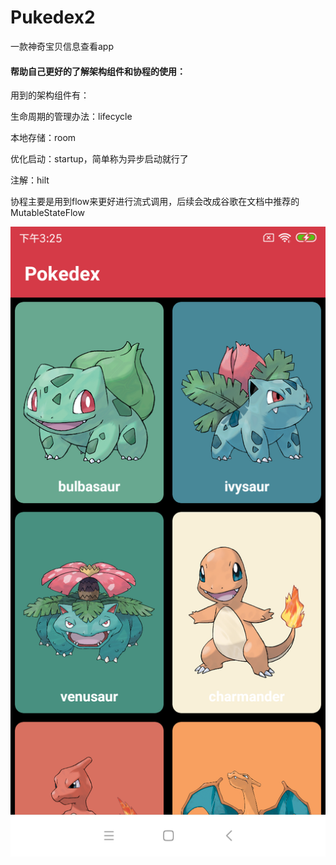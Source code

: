 # Pukedex2
一款神奇宝贝信息查看app
#### 帮助自己更好的了解架构组件和协程的使用：

用到的架构组件有：

生命周期的管理办法：lifecycle

本地存储：room

优化启动：startup，简单称为异步启动就行了

注解：hilt

协程主要是用到flow来更好进行流式调用，后续会改成谷歌在文档中推荐的MutableStateFlow



![](https://github.com/chenqi5256969/Pukedex2/blob/master/preview/Screenshot_2021-03-26-15-25-47-716_com.revenco.pukedex2.png)





